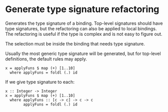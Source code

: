 # Generate type signature refactoring

Generates the type signature of a binding. Top-level signatures should have type signatures, but the refactoring can also be applied to local bindings. The refactoring is useful if the type is complex and is not easy to figure out.

The selection must be inside the binding that needs type signature.

Usually the most generic type signature will be generated, but for top-level definitions, the default rules may apply.

```
x = applyFuns $ map (+) [1..10]
  where applyFuns = foldl (.) id
```

If we give type signature to each:

```
x :: Integer -> Integer
x = applyFuns $ map (+) [1..10]
  where applyFuns :: [c -> c] -> c -> c
        applyFuns = foldl (.) id
```
